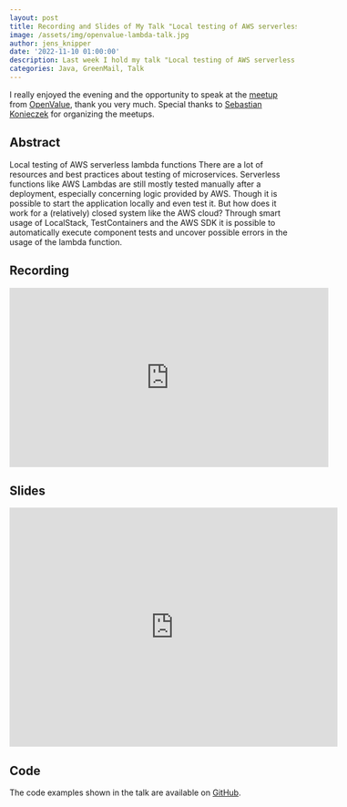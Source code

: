 ```yaml
---
layout: post
title: Recording and Slides of My Talk "Local testing of AWS serverless lambda functions" at an OpenValue Meetup
image: /assets/img/openvalue-lambda-talk.jpg
author: jens_knipper
date: '2022-11-10 01:00:00'
description: Last week I hold my talk "Local testing of AWS serverless lambda functions" at a virtual meetup of OpenValue. In this post, you can find the slides and the recording of my talk.
categories: Java, GreenMail, Talk
---
```

I really enjoyed the evening and the opportunity to speak at the [meetup](https://www.meetup.com/OpenValue/events/278102326/) from [OpenValue](https://www.openvalue.eu), thank you very much. Special thanks to [Sebastian Konieczek](https://twitter.com/the_real_sko) for organizing the meetups.  

## Abstract

Local testing of AWS serverless lambda functions
There are a lot of resources and best practices about testing of microservices. 
Serverless functions like AWS Lambdas are still mostly tested manually after a deployment, especially concerning logic provided by AWS. Though it is possible to start the application locally and even test it. But how does it work for a (relatively) closed system like the AWS cloud? 
Through smart usage of LocalStack, TestContainers and the AWS SDK it is possible to automatically execute component tests and uncover possible errors in the usage of the lambda function. 

## Recording

<center>
    <iframe width="560" height="315" src="https://www.youtube-nocookie.com/embed/5fPfKW-X5gA" title="YouTube video player" frameborder="0" allow="accelerometer; autoplay; clipboard-write; encrypted-media; gyroscope; picture-in-picture" allowfullscreen></iframe>
</center>

## Slides

<center>
    <iframe src="https://slides.com/jensknipper/testing-aws-lambdas/embed?style=light" width="576" height="420" title="Local Testing of AWS Serverless Lambda Functions" scrolling="no" frameborder="0" webkitallowfullscreen mozallowfullscreen allowfullscreen></iframe>
</center>

## Code

The code examples shown in the talk are available on [GitHub](https://github.com/JensKnipper/testing-aws-lambdas).